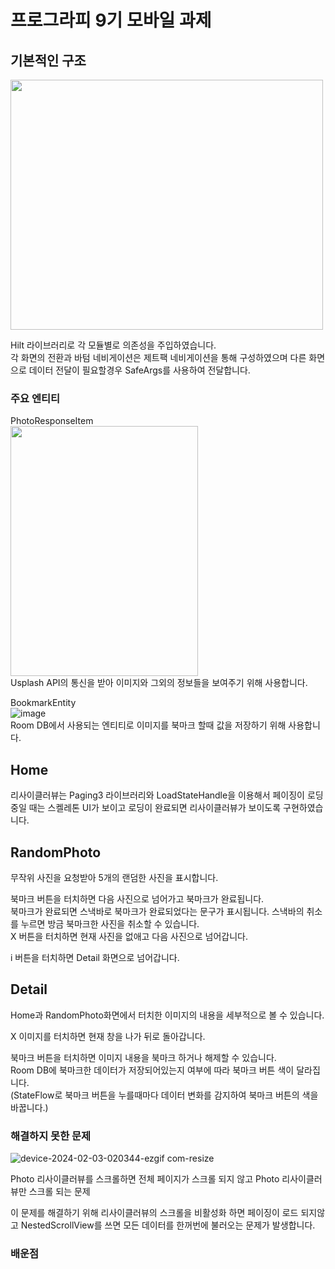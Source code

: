 # 프로그라피 9기 모바일 과제


## 기본적인 구조

<img src="https://github.com/rnqhqaltjs/9th-aos-prography-quest/assets/86480696/d26b0ba4-344d-4e7c-a98b-2bda1096108f" width="500" height="400"/>

Hilt 라이브러리로 각 모듈별로 의존성을 주입하였습니다.  
각 화면의 전환과 바텀 네비게이션은 제트팩 네비게이션을 통해 구성하였으며 다른 화면으로 데이터 전달이 필요할경우 SafeArgs를 사용하여 전달합니다.  


### 주요 엔티티  
PhotoResponseItem  
<img src="https://github.com/rnqhqaltjs/9th-aos-prography-quest/assets/86480696/fdd9b2f6-3f74-460f-9e1b-f52322055d00" width="300" height="400"/>  
Usplash API의 통신을 받아 이미지와 그외의 정보들을 보여주기 위해 사용합니다.

BookmarkEntity  
![image](https://github.com/rnqhqaltjs/9th-aos-prography-quest/assets/86480696/28dd8992-17c6-4a66-9b63-eaa0ee8bf0a3)  
Room DB에서 사용되는 엔티티로 이미지를 북마크 할때 값을 저장하기 위해 사용합니다.

## Home
리사이클러뷰는 
Paging3 라이브러리와 LoadStateHandle을 이용해서 페이징이 로딩중일 때는 스켈레톤 UI가 보이고 로딩이 완료되면 리사이클러뷰가 보이도록 구현하였습니다.  


## RandomPhoto
무작위 사진을 요청받아 5개의 랜덤한 사진을 표시합니다.  


북마크 버튼을 터치하면 다음 사진으로 넘어가고 북마크가 완료됩니다.  
북마크가 완료되면 스낵바로 북마크가 완료되었다는 문구가 표시됩니다. 스낵바의 취소를 누르면 방금 북마크한 사진을 취소할 수 있습니다.  
X 버튼을 터치하면 현재 사진을 없애고 다음 사진으로 넘어갑니다.  

i 버튼을 터치하면 Detail 화면으로 넘어갑니다.


## Detail
Home과 RandomPhoto화면에서 터치한 이미지의 내용을 세부적으로 볼 수 있습니다.  

X 이미지를 터치하면 현재 창을 나가 뒤로 돌아갑니다.  

북마크 버튼을 터치하면 이미지 내용을 북마크 하거나 해제할 수 있습니다.  
Room DB에 북마크한 데이터가 저장되어있는지 여부에 따라 북마크 버튼 색이 달라집니다.  
(StateFlow로 북마크 버튼을 누를때마다 데이터 변화를 감지하여 북마크 버튼의 색을 바꿉니다.)

### 해결하지 못한 문제

![device-2024-02-03-020344-ezgif com-resize](https://github.com/rnqhqaltjs/9th-aos-prography-quest/assets/86480696/6ad2e9c9-1150-41f2-831c-b4151f894fdc)

Photo 리사이클러뷰를 스크롤하면 전체 페이지가 스크롤 되지 않고 Photo 리사이클러뷰만 스크롤 되는 문제  

이 문제를 해결하기 위해 리사이클러뷰의 스크롤을 비활성화 하면 페이징이 로드 되지않고 NestedScrollView를 쓰면 모든 데이터를 한꺼번에 불러오는 문제가 발생합니다.

### 배운점

